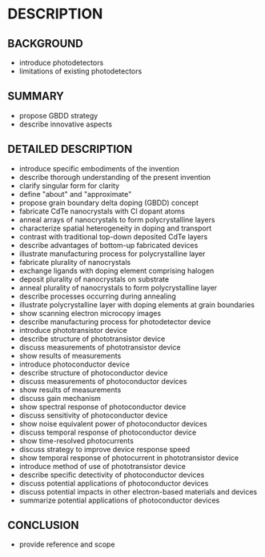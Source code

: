 # DESCRIPTION

## BACKGROUND

- introduce photodetectors
- limitations of existing photodetectors

## SUMMARY

- propose GBDD strategy
- describe innovative aspects

## DETAILED DESCRIPTION

- introduce specific embodiments of the invention
- describe thorough understanding of the present invention
- clarify singular form for clarity
- define "about" and "approximate"
- propose grain boundary delta doping (GBDD) concept
- fabricate CdTe nanocrystals with Cl dopant atoms
- anneal arrays of nanocrystals to form polycrystalline layers
- characterize spatial heterogeneity in doping and transport
- contrast with traditional top-down deposited CdTe layers
- describe advantages of bottom-up fabricated devices
- illustrate manufacturing process for polycrystalline layer
- fabricate plurality of nanocrystals
- exchange ligands with doping element comprising halogen
- deposit plurality of nanocrystals on substrate
- anneal plurality of nanocrystals to form polycrystalline layer
- describe processes occurring during annealing
- illustrate polycrystalline layer with doping elements at grain boundaries
- show scanning electron microcopy images
- describe manufacturing process for photodetector device
- introduce phototransistor device
- describe structure of phototransistor device
- discuss measurements of phototransistor device
- show results of measurements
- introduce photoconductor device
- describe structure of photoconductor device
- discuss measurements of photoconductor devices
- show results of measurements
- discuss gain mechanism
- show spectral response of photoconductor device
- discuss sensitivity of photoconductor device
- show noise equivalent power of photoconductor devices
- discuss temporal response of photoconductor device
- show time-resolved photocurrents
- discuss strategy to improve device response speed
- show temporal response of photocurrent in phototransistor device
- introduce method of use of phototransistor device
- describe specific detectivity of photoconductor devices
- discuss potential applications of photoconductor devices
- discuss potential impacts in other electron-based materials and devices
- summarize potential applications of photoconductor devices

## CONCLUSION

- provide reference and scope

